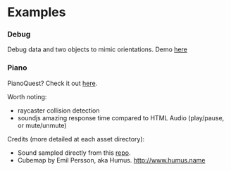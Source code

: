 # Examples

### Debug 

Debug data and two objects to mimic orientations. Demo [here](https://gftruj.github.io/hand.tracking.controls.extras/examples/debug.html)


### Piano

PianoQuest? Check it out [here](https://gftruj.github.io/hand.tracking.controls.extras/examples/piano.html).

Worth noting:
- raycaster collision detection
- soundjs amazing response time compared to HTML Audio (play/pause, or mute/unmute)

Credits (more detailed at each asset directory):
- Sound sampled directly from this [repo](https://github.com/gleitz/midi-js-soundfonts).
- Cubemap by Emil Persson, aka Humus. http://www.humus.name